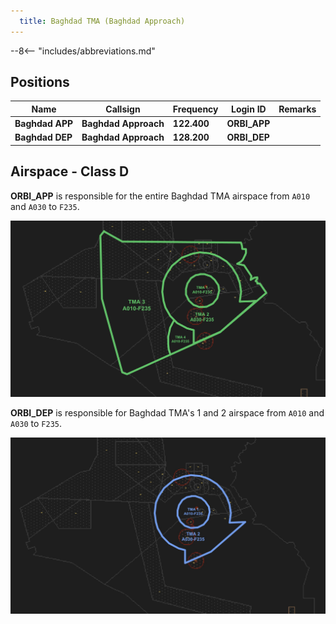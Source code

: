 ```yaml
---
  title: Baghdad TMA (Baghdad Approach)
---
```


--8<-- "includes/abbreviations.md"

## Positions

| Name | Callsign | Frequency | Login ID | Remarks |
| ---- | -------- | ---------	| -------- | ------- |
| **Baghdad APP**	| **Baghdad Approach** | **122.400**	| **ORBI_APP**	| |
| **Baghdad DEP**	| **Baghdad Approach** | **128.200** | **ORBI_DEP**	| |

## Airspace - Class D
**ORBI_APP** is responsible for the entire Baghdad TMA airspace from `A010` and `A030` to `F235`.

![Baghdad TMA ORBI_APP](img/ORBI_APP.png)

**ORBI_DEP** is responsible for Baghdad TMA's 1 and 2 airspace from `A010` and `A030` to `F235`.

![Baghdad TMA ORBI_DEP](img/ORBI_DEP.png)
